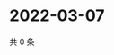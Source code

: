 # 2022-03-07

共 0 条

<!-- BEGIN WEIBO -->
<!-- 最后更新时间 Mon Mar 07 2022 18:00:46 GMT+0800 (China Standard Time) -->

<!-- END WEIBO -->
